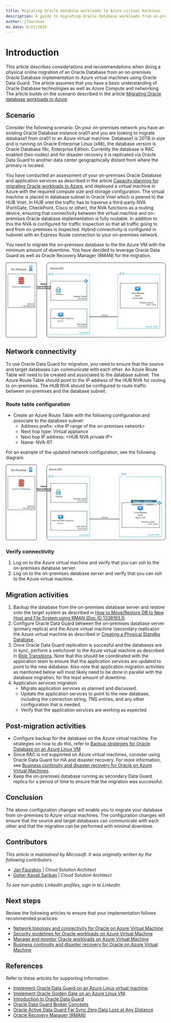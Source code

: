 ```yaml
---
title: Migrating Oracle database workloads to Azure virtual machines
description: A guide to migrating Oracle database workloads from on-premises to Azure virtual machines.
author: jfaurskov
ms.date: 8/21/2024
---
```


# Introduction

This article describes considerations and recommendations when doing a physical online migration of an Oracle Database from an on-premises Oracle Database implementation to Azure virtual machines using Oracle Data Guard. The article assumes that you have a basic understanding of Oracle Database technologies as well as Azure Compute and networking. The article builds on the scenario described in the article [Migrating Oracle database workloads to Azure](topic-migrating-oracle-to-azure-content.md).

## Scenario

Consider the following scenario: On your on-premises network you have an existing Oracle Database instance ora01 and you are looking to migrate database1 from ora01 to an Azure virtual machine. Database1 is 20TB in size and is running on Oracle Enterprise Linux (x86), the database version is Oracle Database 19c, Enterprise Edition. Currently the database is RAC enabled (two nodes) and for disaster recovery it is replicated via Oracle Data Guard to another data center geographically distant from where the primary is located.

You have conducted an assessment of your on-premises Oracle Database and application services as described in the article [Capacity planning for migrating Oracle workloads to Azure](/azure/cloud-adoption-framework/scenarios/oracle-iaas/oracle-capacity-planning#overall-performance-considerations), and deployed a virtual machine in Azure with the required compute size and storage configuration. The virtual machine is placed in database subnet in Oracle Vnet which is peered to the HUB Vnet. In HUB vnet the traffic has to traverse a third-party NVA (FortiGate, CheckPoint, Cisco or other), the NVA functions as a routing device, ensuring that connectivity between the virtual machine and on-premises Oracle database implementation is fully routable. In addition to this the NVA is configured for traffic inspection so that all traffic going to and from on-premises is inspected. Hybrid connectivity is configured in hubvnet with an Express Route connection to your on-premises network.

You need to migrate the on-premises database to the the Azure VM with the minimum amount of downtime. You have decided to leverage Oracle Data Guard as well as Oracle Recovery Manager (RMAN) for the migration.

![Diagram1](_images/oracle-database-migration-to-azure-iaas-01.jpg)

## Network connectivity

To use Oracle Data Guard for migration, you need to ensure that the source and target databases can communicate with each other. An Azure Route Table will need to be created and associated to the database subnet. The Azure Route Table should point to the IP address of the HUB NVA for routing to on-premises. The HUB NVA should be configured to route traffic between on-premises and the database subnet.

### Route table configuration

- Create an Azure Route Table with the following configuration and associate to the database subnet:
  - Address prefix: \<the IP range of the on-premises network\>
  - Next hop type: Virtual appliance
  - Next hop IP address: \<HUB NVA private IP\>
  - Name: NVA-RT

For an example of the updated network configuration, see the following diagram:

![Diagram2](_images/oracle-database-migration-to-azure-iaas-02.jpg)

### Verify connectivity

1. Log on to the Azure virtual machine and verify that you can ssh to the on-premises database server.
1. Log on to the on-premises database server and verify that you can ssh to the Azure virtual machine.

## Migration activities

1. Backup the database from the on-premises database server and restore onto the target system as described in [How to Move/Restore DB to New Host and File System using RMAN (Doc ID 1338193.1)](https://support.oracle.com/epmos/faces/DocumentDisplay?_afrLoop=279279442207167&parent=EXTERNAL_SEARCH&sourceId=HOWTO&id=1338193.1&_afrWindowMode=0&_adf.ctrl-state=19l0exkf6k_4).
1. Configure Oracle Data Guard between the on-premises database server (primary replica) and the Azure virtual machine (secondary replica)on the Azure virtual machine as described in [Creating a Physical Standby Database](https://docs.oracle.com/en/database/oracle/oracle-database/19/sbydb/creating-oracle-data-guard-physical-standby.html#GUID-B511FB6E-E3E7-436D-94B5-071C37550170).
1. Once Oracle Data Guard replication is succesful and the databases are in sync, perform a switchover to the Azure virtual machine as described in [Role Transitions](https://docs.oracle.com/en/database/oracle/oracle-database/19/sbydb/managing-oracle-data-guard-role-transitions.html#GUID-66282DCD-5E7B-43C2-ADA1-03342E2750A0). Note that this should be coordinated with the application team to ensure that the application services are updated to point to the new database. Also note that application migration activities as mentioned below will most likely need to be done in parallel with the database migration, for the least amount of downtime.
1. Application services migration
    - Migrate application services as planned and discussed.
    - Update the application services to point to the new database, including the connection string, TNS entries, and any other configuration that is needed. 
    - Verify that the application services are working as expected 

## Post-migration activities

- Configure backup for the database on the Azure virtual machine. For strategies on how to do this, refer to [Backup strategies for Oracle Database on an Azure Linux VM](/azure/virtual-machines/workloads/oracle/oracle-database-backup-strategies)
- Since RAC is not supported on Azure virtual machines, consider using Oracle Data Guard for HA and disaster recovery. For more information, see [Business continuity and disaster recovery for Oracle on Azure Virtual Machines](/azure/cloud-adoption-framework/scenarios/oracle-iaas/oracle-disaster-recovery-iaas).
- Keep the on-premises database running as secondary Data Guard replica for a period of time to ensure that the migration was successful.

## Conclusion

The above configuration changes will enable you to migrate your database from on-premises to Azure virtual machines. The configuration changes will ensure that the source and target databases can communicate with each other and that the migration can be performed with minimal downtime.

## Contributors

*This article is maintained by Microsoft. It was originally written by the following contributors.*

- [Jan Faurskov](https://www.linkedin.com/in/jfaurskov) | Cloud Solution Architect
- [Güher Kayali Sarikan](https://www.linkedin.com/in/guherkayali) | Cloud Solution Architect

*To see non-public LinkedIn profiles, sign in to LinkedIn.*

## Next steps

Review the following articles to ensure that your implementation follows recommended practices:

- [Network topology and connectivity for Oracle on Azure Virtual Machine](/azure/cloud-adoption-framework/scenarios/oracle-iaas/oracle-network-topology-iaas)
- [Security guidelines for Oracle workloads on Azure Virtual Machine](/azure/cloud-adoption-framework/scenarios/oracle-iaas/oracle-security-overview-iaas)
- [Manage and monitor Oracle workloads on Azure Virtual Machine](/azure/cloud-adoption-framework/scenarios/oracle-iaas/oracle-manage-monitor-iaas)
- [Business continuity and disaster recovery for Oracle on Azure Virtual Machine](/azure/cloud-adoption-framework/scenarios/oracle-iaas/oracle-disaster-recovery-iaas)

## References

Refer to these articles for supporting information:

- [Implement Oracle Data Guard on an Azure Linux virtual machine](/azure/virtual-machines/workloads/oracle/configure-oracle-dataguard).
- [Implement Oracle Golden Gate on an Azure Linux VM](/azure/virtual-machines/workloads/oracle/configure-oracle-golden-gate).
- [Introduction to Oracle Data Guard](https://docs.oracle.com/en/database/oracle/oracle-database/18/sbydb/introduction-to-oracle-data-guard-concepts.html#GUID-5E73667D-4A56-445E-911F-1E99092DD8D7)
- [Oracle Data Guard Broker Concepts](https://docs.oracle.com/en/database/oracle/oracle-database/12.2/dgbkr/oracle-data-guard-broker-concepts.html)
- [Oracle Active Data Guard Far Sync Zero Data Loss at Any Distance](https://www.oracle.com/docs/tech/database/disaster-recovery.pdf)
- [Oracle Recovery Manager (RMAN)](https://www.oracle.com/database/technologies/high-availability/rman.html)
